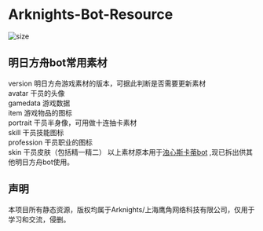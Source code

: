 # Arknights-Bot-Resource

<img alt="size" src="https://img.shields.io/github/repo-size/yuanyan3060/Arknights-Bot-Resource?color=%23ffeb3b">

明日方舟bot常用素材  
--
version 明日方舟游戏素材的版本，可据此判断是否需要更新素材  
avatar 干员的头像  
gamedata 游戏数据  
item 游戏物品的图标  
portrait 干员半身像，可用做十连抽卡素材  
skill 干员技能图标  
profession 干员职业的图标  
skin 干员皮肤（包括精一精二）
以上素材原本用于[浊心斯卡蒂bot](https://github.com/yuanyan3060/SkadiBot)  ,现已拆出供其他明日方舟bot使用。

声明  
--
本项目所有静态资源，版权均属于Arknights/上海鹰角网络科技有限公司，仅用于学习和交流，侵删。
